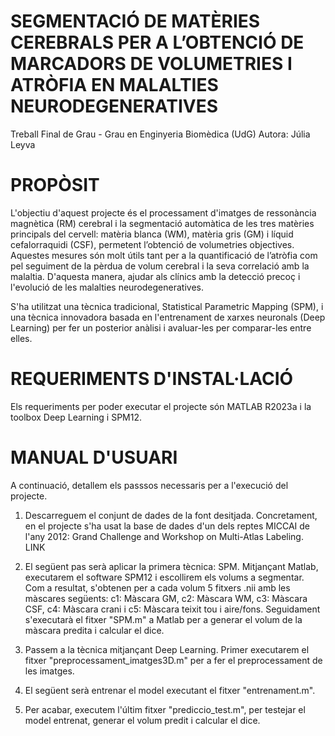 # SEGMENTACIÓ DE MATÈRIES CEREBRALS PER A L’OBTENCIÓ DE MARCADORS DE VOLUMETRIES I ATRÒFIA EN MALALTIES NEURODEGENERATIVES
Treball Final de Grau - Grau en Enginyeria Biomèdica (UdG)
Autora: Júlia Leyva

# PROPÒSIT
L'objectiu d'aquest projecte és el processament d'imatges de ressonància magnètica (RM) cerebral i la segmentació automàtica de les tres matèries principals del cervell: matèria blanca (WM), matèria gris (GM) i líquid cefalorraquidi (CSF), permetent l’obtenció de volumetries objectives. Aquestes mesures són molt útils tant per a la quantificació de l’atròfia com pel seguiment de la pèrdua de volum cerebral i la seva correlació amb la malaltia. D'aquesta manera, ajudar als clínics amb la detecció precoç i l'evolució de les malalties neurodegeneratives.

S'ha utilitzat una tècnica tradicional, Statistical Parametric Mapping (SPM), i una tècnica innovadora basada en l'entrenament de xarxes neuronals (Deep Learning) per fer un posterior anàlisi i avaluar-les per comparar-les entre elles.

# REQUERIMENTS D'INSTAL·LACIÓ
Els requeriments per poder executar el projecte són MATLAB R2023a i la toolbox Deep Learning i SPM12.

# MANUAL D'USUARI
A continuació, detallem els passsos necessaris per a l'execució del projecte.

1. Descarreguem el conjunt de dades de la font desitjada. Concretament, en el projecte s'ha usat la base de dades d'un dels reptes MICCAI de l'any 2012: Grand Challenge and Workshop on Multi-Atlas Labeling. LINK

2. El següent pas serà aplicar la primera tècnica: SPM. Mitjançant Matlab, executarem el software SPM12 i escollirem els volums a segmentar. Com a resultat, s'obtenen per a cada volum 5 fitxers .nii amb les màscares següents: c1: Màscara GM, c2: Màscara WM, c3: Màscara CSF, c4: Màscara crani i c5: Màscara teixit tou i aire/fons. Seguidament s'executarà el fitxer "SPM.m" a Matlab per a generar el volum de la màscara predita i calcular el dice.

3. Passem a la tècnica mitjançant Deep Learning. Primer executarem el fitxer "preprocessament_imatges3D.m" per a fer el preprocessament de les imatges.

4. El següent serà entrenar el model executant el fitxer "entrenament.m".

5. Per acabar, executem l'últim fitxer "prediccio_test.m", per testejar el model entrenat, generar el volum predit i calcular el dice.
